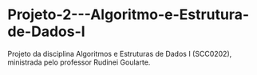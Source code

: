 # Projeto-2---Algoritmo-e-Estrutura-de-Dados-I
Projeto da disciplina Algoritmos e Estruturas de Dados I (SCC0202), ministrada pelo professor Rudinei Goularte.
